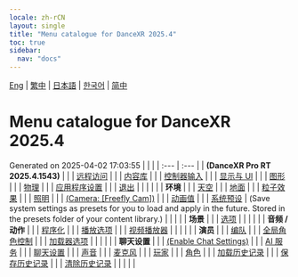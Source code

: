 ```yaml
---
locale: zh-rCN
layout: single
title: "Menu catalogue for DanceXR 2025.4"
toc: true
sidebar:
  nav: "docs"
---
```

[Eng](/dancexr/menu/2025.4/menu.md) | [繁中](/tw/dancexr/menu/2025.4/menu.md) | [日本語](/jp/dancexr/menu/2025.4/menu.md) | [한국어](/kr/dancexr/menu/2025.4/menu.md) | [简中](/zh/dancexr/menu/2025.4/menu.md)
# Menu catalogue for DanceXR 2025.4
Generated on 2025-04-02 17:03:55
| | |
| :--- | :--- |
| **(DanceXR Pro RT 2025.4.1543)** |  |
| [远程访问](system/remote_access) |  | 
| [内容库](system/library) |  | 
| [控制器输入](system/input_settings) |  | 
| [显示与 UI](system/screen) |  | 
| [图形](system/graphics) |  | 
| [物理](system/physics) |  | 
| [应用程序设置](system/application_settings) |  | 
| [退出](system/exit) |  | 
| | |
| **环境** |  |
| [天空](scene/sky) |  | 
| [地面](scene/ground) |  | 
| [粒子效果](scene/particles) |  | 
| [照明](scene/lighting) |  | 
| [(Camera: [Freefly Cam])](scene/motion_select) |  | 
| [动画值](scene/auto_updates) |  | 
| [系统预设](scene/system_presets) | (Save system settings as presets for you to load and apply in the future. Stored in the presets folder of your content library.) | 
| | |
| **场景** |  |
| [选项](stage/scene) |  | 
| | |
| **音频 / 动作** |  |
| [程序化](motion/procedural) |  | 
| [播放选项](motion/motion_loader) |  | 
| [视频播放器](motion/video_player) |  | 
| | |
| **演员** |  |
| [编队](actors/formation) |  | 
| [全局角色控制](actors/global_actor_control) |  | 
| [加载器选项](actors/loader_options) |  | 
| | |
| **聊天设置** |  |
| [(Enable Chat Settings)](chat/enabled) |  | 
| [AI 服务](chat/ai_service) |  | 
| [聊天设置](chat/chat_settings) |  | 
| [声音](chat/voice) |  | 
| [麦克风](chat/microphone) |  | 
| [玩家](chat/chat_player) |  | 
| [角色](chat/characters) |  | 
| [加载历史记录](chat/load_history) |  | 
| [保存历史记录](chat/save_history) |  | 
| [清除历史记录](chat/clear_history) |  | 
| | |

